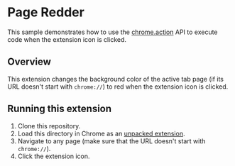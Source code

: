 # Page Redder

This sample demonstrates how to use the [chrome.action](https://developer.chrome.com/docs/extensions/reference/api/action) API to execute code when the extension icon is clicked.

## Overview

This extension changes the background color of the active tab page (if its URL doesn't start with `chrome://`) to red when the extension icon is clicked.

## Running this extension

1. Clone this repository.
2. Load this directory in Chrome as an [unpacked extension](https://developer.chrome.com/docs/extensions/mv3/getstarted/development-basics/#load-unpacked).
3. Navigate to any page (make sure that the URL doesn't start with `chrome://`).
4. Click the extension icon.